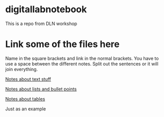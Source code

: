 # digitallabnotebook
This is a repo from DLN workshop

# Link some of the files here 

Name in the square brackets and link in the normal brackets. You have to use a space between the different notes. Split out the sentences or it will join everything.

[Notes about text stuff](text_stuff.md)

[Notes about lists and bullet points](lists_and_bullets.md)

[Notes about tables](tables.md)

Just
as
an 
example



